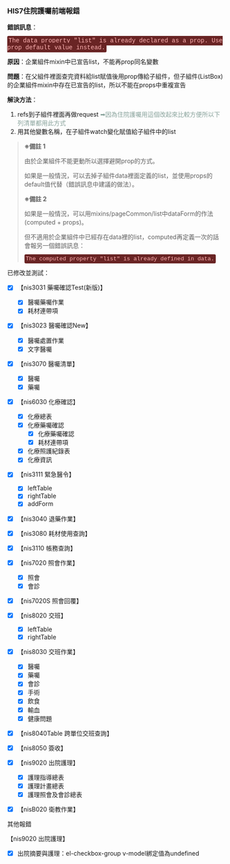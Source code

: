 ### HIS7住院護囑前端報錯

**錯誤訊息**：

<span style="background:#692424;color:#FFB3B3;padding:3px;border-radius:3px;font-family:Courier;font-size:14px"> The data property "list" is already declared as a prop. Use prop default value instead.</span>

**原因**：企業組件mixin中已宣告list，不能再prop同名變數

**問題**：在父組件裡面查完資料給list賦值後用prop傳給子組件，但子組件(ListBox)的企業組件mixin中存在已宣告的list，所以不能在props中重複宣告

**解決方法**：

1. refs到子組件裡面再做request  <span style="color:#89A39C">➡因為住院護囑用這個改起來比較方便所以下列清單都用此方式</span>
2. 用其他變數名稱，在子組件watch變化賦值給子組件中的list



> **※備註 1**
>
> 由於企業組件不能更動所以選擇避開prop的方式。
>
> 如果是一般情況，可以去掉子組件data裡面定義的list，並使用props的default值代替（錯誤訊息中建議的做法）。
>
> 
>
> **※備註 2**
>
> 如果是一般情況，可以用mixins/pageCommon/list中dataForm的作法(computed + props)。
>
> 但不適用於企業組件中已經存在data裡的list，computed再定義一次的話會報另一個錯誤訊息：
>
> <span style="background:#692424;color:#FFB3B3;padding:3px;border-radius:3px;font-family:Courier;font-size:13px">The computed property "list" is already defined in data.</span>





已修改並測試：

- [x] 【nis3031 藥囑確認Test(新版)】
  - [x] 醫囑藥囑作業
  - [x] 耗材連帶項
- [x] 【nis3023 醫囑確認New】
  - [x] 醫囑處置作業
  - [x] 文字醫囑
- [x] 【nis3070 醫囑清單】
  - [x] 醫囑
  - [x] 藥囑
- [x] 【nis6030 化療確認】
  - [x] 化療總表
  - [x] 化療藥囑確認
    - [x] 化療藥囑確認
    - [x] 耗材連帶項
  - [x] 化療照護紀錄表
  - [x] 化療資訊
- [x] 【nis3111 緊急醫令】
  - [x] leftTable
  - [x] rightTable
  - [x] addForm
- [x] 【nis3040 退藥作業】
- [x] 【nis3080 耗材使用查詢】
- [x] 【nis3110 帳務查詢】
- [x] 【nis7020 照會作業】
  - [x] 照會
  - [x] 會診
- [x] 【nis7020S 照會回覆】
- [x] 【nis8020 交班】
  - [x] leftTable
  - [x] rightTable
- [x] 【nis8030 交班作業】
  - [x] 醫囑
  - [x] 藥囑
  - [x] 會診
  - [x] 手術
  - [x] 飲食
  - [x] 輸血
  - [x] 健康問題
- [x] 【nis8040Table 跨單位交班查詢】
- [x] 【nis8050 簽收】
- [x] 【nis9020 出院護理】
  - [x] 護理指導總表
  - [x] 護理計畫總表
  - [x] 護理照會及會診總表
- [x] 【nisB020 衛教作業】





其他報錯

【nis9020 出院護理】

- [x] 出院摘要與護理：el-checkbox-group v-model綁定值為undefined